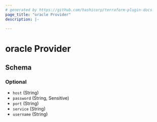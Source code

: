 ```yaml
---
# generated by https://github.com/hashicorp/terraform-plugin-docs
page_title: "oracle Provider"
description: |-
  
---
```


# oracle Provider





<!-- schema generated by tfplugindocs -->
## Schema

### Optional

- `host` (String)
- `password` (String, Sensitive)
- `port` (String)
- `service` (String)
- `username` (String)
